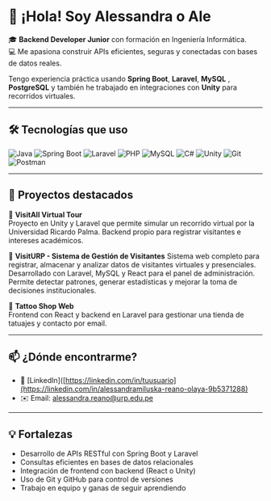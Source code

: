 # 👋 ¡Hola! Soy Alessandra o Ale
🎓 **Backend Developer Junior** con formación en Ingeniería Informática.  
💻 Me apasiona construir APIs eficientes, seguras y conectadas con bases de datos reales.

Tengo experiencia práctica usando **Spring Boot**, **Laravel**, **MySQL** , **PostgreSQL** y también he trabajado en integraciones con **Unity** para recorridos virtuales.

---

## 🛠️ Tecnologías que uso

![Java](https://img.shields.io/badge/-Java-007396?logo=java&logoColor=white)
![Spring Boot](https://img.shields.io/badge/-Spring%20Boot-6DB33F?logo=spring-boot&logoColor=white)
![Laravel](https://img.shields.io/badge/-Laravel-FF2D20?logo=laravel&logoColor=white)
![PHP](https://img.shields.io/badge/-PHP-777BB4?logo=php&logoColor=white)
![MySQL](https://img.shields.io/badge/-MySQL-4479A1?logo=mysql&logoColor=white)
![C#](https://img.shields.io/badge/-C%23-239120?logo=c-sharp&logoColor=white)
![Unity](https://img.shields.io/badge/-Unity-000000?logo=unity&logoColor=white)
![Git](https://img.shields.io/badge/-Git-F05032?logo=git&logoColor=white)
![Postman](https://img.shields.io/badge/-Postman-FF6C37?logo=postman&logoColor=white)

---

## 💼 Proyectos destacados

🔹 **VisitAll Virtual Tour**  
Proyecto en Unity y Laravel que permite simular un recorrido virtual por la Universidad Ricardo Palma. Backend propio para registrar visitantes e intereses académicos.

🔹 **VisitURP - Sistema de Gestión de Visitantes**
Sistema web completo para registrar, almacenar y analizar datos de visitantes virtuales y presenciales.
Desarrollado con Laravel, MySQL y React para el panel de administración.
Permite detectar patrones, generar estadísticas y mejorar la toma de decisiones institucionales.

🔹 **Tattoo Shop Web**  
Frontend con React y backend en Laravel para gestionar una tienda de tatuajes y contacto por email.

---

## 📫 ¿Dónde encontrarme?

- 🔗 [LinkedIn]([https://linkedin.com/in/tuusuario](https://linkedin.com/in/alessandramiluska-reano-olaya-9b5371288)
- ✉️ Email: alessandra.reano@urp.edu.pe

---

## 💡 Fortalezas
- Desarrollo de APIs RESTful con Spring Boot y Laravel
- Consultas eficientes en bases de datos relacionales
- Integración de frontend con backend (React o Unity)
- Uso de Git y GitHub para control de versiones
- Trabajo en equipo y ganas de seguir aprendiendo

